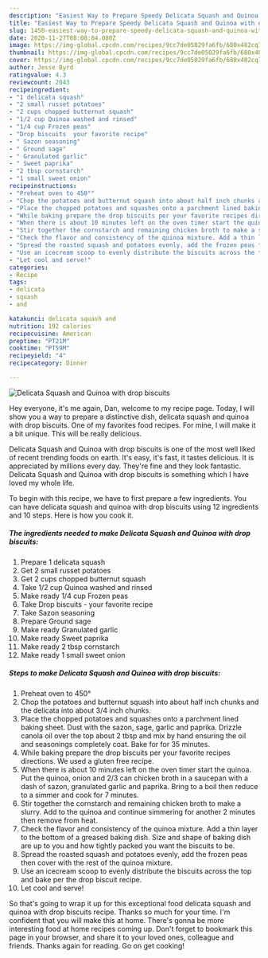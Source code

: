 ```yaml
---
description: "Easiest Way to Prepare Speedy Delicata Squash and Quinoa with drop biscuits"
title: "Easiest Way to Prepare Speedy Delicata Squash and Quinoa with drop biscuits"
slug: 1450-easiest-way-to-prepare-speedy-delicata-squash-and-quinoa-with-drop-biscuits
date: 2020-11-27T08:08:04.080Z
image: https://img-global.cpcdn.com/recipes/9cc7de05029fa6fb/680x482cq70/delicata-squash-and-quinoa-with-drop-biscuits-recipe-main-photo.jpg
thumbnail: https://img-global.cpcdn.com/recipes/9cc7de05029fa6fb/680x482cq70/delicata-squash-and-quinoa-with-drop-biscuits-recipe-main-photo.jpg
cover: https://img-global.cpcdn.com/recipes/9cc7de05029fa6fb/680x482cq70/delicata-squash-and-quinoa-with-drop-biscuits-recipe-main-photo.jpg
author: Jesse Byrd
ratingvalue: 4.3
reviewcount: 2043
recipeingredient:
- "1 delicata squash"
- "2 small russet potatoes"
- "2 cups chopped butternut squash"
- "1/2 cup Quinoa washed and rinsed"
- "1/4 cup Frozen peas"
- "Drop biscuits  your favorite recipe"
- " Sazon seasoning"
- " Ground sage"
- " Granulated garlic"
- " Sweet paprika"
- "2 tbsp cornstarch"
- "1 small sweet onion"
recipeinstructions:
- "Preheat oven to 450°"
- "Chop the potatoes and butternut squash into about half inch chunks and the delicata into about 3/4 inch chunks."
- "Place the chopped potatoes and squashes onto a parchment lined baking sheet. Dust with the sazon, sage, garlic and paprika. Drizzle canola oil over the top about 2 tbsp and mix by hand ensuring the oil and seasonings completely coat. Bake for for 35 minutes."
- "While baking prepare the drop biscuits per your favorite recipes directions. We used a gluten free recipe."
- "When there is about 10 minutes left on the oven timer start the quinoa. Put the quinoa, onion and 2/3 can chicken broth in a saucepan with a dash of sazon, granulated garlic and paprika. Bring to a boil then reduce to a simmer and cook for 7 minutes."
- "Stir together the cornstarch and remaining chicken broth to make a slurry. Add to the quinoa and continue simmering for another 2 minutes then remove from heat."
- "Check the flavor and consistency of the quinoa mixture. Add a thin layer to the bottom of a greased baking dish. Size and shape of baking dish are up to you and how tightly packed you want the biscuits to be."
- "Spread the roasted squash and potatoes evenly, add the frozen peas then cover with the rest of the quinoa mixture."
- "Use an icecream scoop to evenly distribute the biscuits across the top and bake per the drop biscuit recipe."
- "Let cool and serve!"
categories:
- Recipe
tags:
- delicata
- squash
- and

katakunci: delicata squash and 
nutrition: 192 calories
recipecuisine: American
preptime: "PT21M"
cooktime: "PT59M"
recipeyield: "4"
recipecategory: Dinner

---
```



![Delicata Squash and Quinoa with drop biscuits](https://img-global.cpcdn.com/recipes/9cc7de05029fa6fb/680x482cq70/delicata-squash-and-quinoa-with-drop-biscuits-recipe-main-photo.jpg)

Hey everyone, it's me again, Dan, welcome to my recipe page. Today, I will show you a way to prepare a distinctive dish, delicata squash and quinoa with drop biscuits. One of my favorites food recipes. For mine, I will make it a bit unique. This will be really delicious.



Delicata Squash and Quinoa with drop biscuits is one of the most well liked of recent trending foods on earth. It's easy, it's fast, it tastes delicious. It is appreciated by millions every day. They're fine and they look fantastic. Delicata Squash and Quinoa with drop biscuits is something which I have loved my whole life.


To begin with this recipe, we have to first prepare a few ingredients. You can have delicata squash and quinoa with drop biscuits using 12 ingredients and 10 steps. Here is how you cook it.

<!--inarticleads1-->

##### The ingredients needed to make Delicata Squash and Quinoa with drop biscuits:

1. Prepare 1 delicata squash
1. Get 2 small russet potatoes
1. Get 2 cups chopped butternut squash
1. Take 1/2 cup Quinoa washed and rinsed
1. Make ready 1/4 cup Frozen peas
1. Take Drop biscuits - your favorite recipe
1. Take  Sazon seasoning
1. Prepare  Ground sage
1. Make ready  Granulated garlic
1. Make ready  Sweet paprika
1. Make ready 2 tbsp cornstarch
1. Make ready 1 small sweet onion




<!--inarticleads2-->

##### Steps to make Delicata Squash and Quinoa with drop biscuits:

1. Preheat oven to 450°
1. Chop the potatoes and butternut squash into about half inch chunks and the delicata into about 3/4 inch chunks.
1. Place the chopped potatoes and squashes onto a parchment lined baking sheet. Dust with the sazon, sage, garlic and paprika. Drizzle canola oil over the top about 2 tbsp and mix by hand ensuring the oil and seasonings completely coat. Bake for for 35 minutes.
1. While baking prepare the drop biscuits per your favorite recipes directions. We used a gluten free recipe.
1. When there is about 10 minutes left on the oven timer start the quinoa. Put the quinoa, onion and 2/3 can chicken broth in a saucepan with a dash of sazon, granulated garlic and paprika. Bring to a boil then reduce to a simmer and cook for 7 minutes.
1. Stir together the cornstarch and remaining chicken broth to make a slurry. Add to the quinoa and continue simmering for another 2 minutes then remove from heat.
1. Check the flavor and consistency of the quinoa mixture. Add a thin layer to the bottom of a greased baking dish. Size and shape of baking dish are up to you and how tightly packed you want the biscuits to be.
1. Spread the roasted squash and potatoes evenly, add the frozen peas then cover with the rest of the quinoa mixture.
1. Use an icecream scoop to evenly distribute the biscuits across the top and bake per the drop biscuit recipe.
1. Let cool and serve!




So that's going to wrap it up for this exceptional food delicata squash and quinoa with drop biscuits recipe. Thanks so much for your time. I'm confident that you will make this at home. There's gonna be more interesting food at home recipes coming up. Don't forget to bookmark this page in your browser, and share it to your loved ones, colleague and friends. Thanks again for reading. Go on get cooking!
